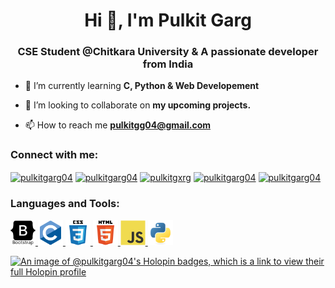 <h1 align="center">Hi 👋, I'm Pulkit Garg</h1>
<h3 align="center">CSE Student @Chitkara University & A passionate developer from India</h3>

- 🌱 I’m currently learning **C, Python & Web Developement**

- 👯 I’m looking to collaborate on **my upcoming projects.**

- 📫 How to reach me **pulkitgg04@gmail.com**

<h3 align="left">Connect with me:</h3>
<p align="left">
<a href="https://twitter.com/pulkitgarg04" target="blank"><img align="center" src="https://raw.githubusercontent.com/rahuldkjain/github-profile-readme-generator/master/src/images/icons/Social/twitter.svg" alt="pulkitgarg04" height="30" width="40" /></a>
<a href="https://linkedin.com/in/pulkitgarg04" target="blank"><img align="center" src="https://raw.githubusercontent.com/rahuldkjain/github-profile-readme-generator/master/src/images/icons/Social/linked-in-alt.svg" alt="pulkitgarg04" height="30" width="40" /></a>
<a href="https://instagram.com/pulkitgxrg" target="blank"><img align="center" src="https://raw.githubusercontent.com/rahuldkjain/github-profile-readme-generator/master/src/images/icons/Social/instagram.svg" alt="pulkitgxrg" height="30" width="40" /></a>
<a href="https://www.codechef.com/users/pulkitgarg04" target="blank"><img align="center" src="https://cdn.jsdelivr.net/npm/simple-icons@3.1.0/icons/codechef.svg" alt="pulkitgarg04" height="30" width="40" /></a>
<a href="https://www.hackerrank.com/pulkitgarg04" target="blank"><img align="center" src="https://raw.githubusercontent.com/rahuldkjain/github-profile-readme-generator/master/src/images/icons/Social/hackerrank.svg" alt="pulkitgarg04" height="30" width="40" /></a>
</p>

<h3 align="left">Languages and Tools:</h3>
<p align="left"> <a href="https://getbootstrap.com" target="_blank" rel="noreferrer"> <img src="https://raw.githubusercontent.com/devicons/devicon/master/icons/bootstrap/bootstrap-plain-wordmark.svg" alt="bootstrap" width="40" height="40"/> </a> <a href="https://www.cprogramming.com/" target="_blank" rel="noreferrer"> <img src="https://raw.githubusercontent.com/devicons/devicon/master/icons/c/c-original.svg" alt="c" width="40" height="40"/> </a> <a href="https://www.w3schools.com/css/" target="_blank" rel="noreferrer"> <img src="https://raw.githubusercontent.com/devicons/devicon/master/icons/css3/css3-original-wordmark.svg" alt="css3" width="40" height="40"/> </a> <a href="https://www.w3.org/html/" target="_blank" rel="noreferrer"> <img src="https://raw.githubusercontent.com/devicons/devicon/master/icons/html5/html5-original-wordmark.svg" alt="html5" width="40" height="40"/> </a> <a href="https://developer.mozilla.org/en-US/docs/Web/JavaScript" target="_blank" rel="noreferrer"> <img src="https://raw.githubusercontent.com/devicons/devicon/master/icons/javascript/javascript-original.svg" alt="javascript" width="40" height="40"/> </a> <a href="https://www.python.org" target="_blank" rel="noreferrer"> <img src="https://raw.githubusercontent.com/devicons/devicon/master/icons/python/python-original.svg" alt="python" width="40" height="40"/> </a> </p>

[![An image of @pulkitgarg04's Holopin badges, which is a link to view their full Holopin profile](https://holopin.me/pulkitgarg04)](https://holopin.io/@pulkitgarg04)

